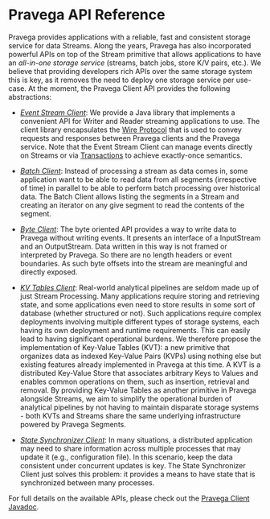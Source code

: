 <!--
Copyright (c) Dell Inc., or its subsidiaries. All Rights Reserved.

Licensed under the Apache License, Version 2.0 (the "License");
you may not use this file except in compliance with the License.
You may obtain a copy of the License at

    http://www.apache.org/licenses/LICENSE-2.0
-->
# Pravega API Reference

Pravega provides applications with a reliable, fast and consistent storage service for data Streams.
Along the years, Pravega has also incorporated powerful APIs on top of the Stream primitive that allows
applications to have an _all-in-one storage service_ (streams, batch jobs, store K/V pairs, etc.). 
We believe that providing developers rich APIs over the same storage system this is key, as it removes
the need to deploy one storage service per use-case. At the moment, the Pravega Client API provides the 
following abstractions:

- _[Event Stream Client](https://github.com/pravega/pravega/tree/master/client/src/main/java/io/pravega/client/stream)_: 
We provide a Java library that implements a convenient API for Writer and Reader streaming applications to use. The 
client library encapsulates the [Wire Protocol](wire-protocol.md) that is used to convey requests and responses 
between Pravega clients and the Pravega service. Note that the Event Stream Client can manage events directly on Streams
or via [Transactions](pravega-concepts.md/#transactions) to achieve exactly-once semantics.

- _[Batch Client](https://github.com/pravega/pravega/pull/1998)_: Instead of processing a stream as data comes in, 
some application want to be able to read data from all segments (irrespective of time) in parallel to be able to 
perform batch processing over historical data. The Batch Client allows listing the segments in a Stream and creating 
an iterator on any give segment to read the contents of the segment.

- _[Byte Client](https://github.com/pravega/pravega/wiki/PDP-30-ByteStream-API)_: The byte oriented API provides a way 
to write data to Pravega without writing events. It presents an interface of a InputStream and an OutputStream. Data 
written in this way is not framed or interpreted by Pravega. So there are no length headers or event boundaries. As 
such byte offsets into the stream are meaningful and directly exposed.

- _[KV Tables Client](https://github.com/pravega/pravega/wiki/PDP-39-Key-Value-Tables)_: Real-world analytical 
pipelines are seldom made up of just Stream Processing. Many applications 
require storing and retrieving state, and some applications even need to store results in some sort of database 
(whether structured or not). Such applications require complex deployments involving multiple different types of 
storage systems, each having its own deployment and runtime requirements. This can easily lead to having significant 
operational burdens. We therefore propose the implementation of Key-Value Tables (KVT): a new primitive that organizes 
data as indexed Key-Value Pairs (KVPs) using nothing else but existing features already implemented in Pravega at 
this time. A KVT is a distributed Key-Value Store that associates arbitrary Keys to Values and enables common 
operations on them, such as insertion, retrieval and removal. By providing Key-Value Tables as another primitive 
in Pravega alongside Streams, we aim to simplify the operational burden of analytical pipelines by not having to 
maintain disparate storage systems - both KVTs and Streams share the same underlying infrastructure powered by 
Pravega Segments.
               
- _[State Synchronizer Client](https://github.com/pravega/pravega/blob/master/client/src/main/java/io/pravega/client/state/StateSynchronizer.java)_:
In many situations, a distributed application may need to share information across multiple processes that may
update it (e.g., configuration file). In this scenario, keep the data consistent under concurrent updates is key.
The State Synchronizer Client just solves this problem: it provides a means to have state that is synchronized between 
many processes.

For full details on the available APIs, please check out the [Pravega Client Javadoc](clients/index.html).
